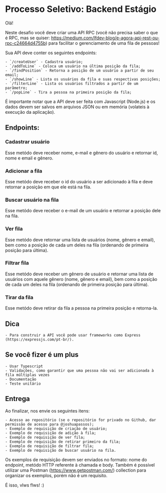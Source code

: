# Processo Seletivo: Backend Estágio

Olá!  

Neste desafio você deve criar uma API RPC (você não precisa saber o que é RPC, mas se quiser: https://medium.com/lfdev-blog/e-agora-api-rest-ou-rpc-c24664d4755b) para facilitar o gerenciamento de uma fila de pessoas!  

Sua API deve conter os seguintes endpoints:

    - `/createUser` - Cadastra usuário;
    - `/addToLine` - Coloca um usuário na última posição da fila;
    - `/findPosition` - Retorna a posição de um usuário a partir de seu email;
    - `/showLine` - Lista os usuários da fila e suas respectivas posições;
    - `/filterLine` - Lista os usuários filtrados a partir de um parâmetro;
    - `/popLine` - Tira a pessoa na primeira posição da fila;

É importante notar que a API deve ser feita com Javascript (Node.js) e os dados devem ser salvos em arquivos JSON ou em memória (volateis à execução da aplicação).

## Endpoints:
### Cadastrar usuário

Esse metódo deve receber nome, e-mail e gênero do usuário e retornar id, nome e email e gênero.

### Adicionar a fila

Esse metódo deve receber o id do usuário a ser adicionado à fila e deve retornar a posição em que ele está na fila.

### Buscar usuário na fila

Esse metódo deve receber o e-mail de um usuário e retornar a posição dele na fila.

### Ver fila

Esse metódo deve retornar uma lista de usuários (nome, gênero e email), bem como a posição de cada um deles na fila (ordenando de primeira posição para última).

### Filtrar fila

Esse metódo deve receber um gênero de usuário e retornar uma lista de usuários com aquele gênero (nome, gênero e email), bem como a posição de cada um deles na fila (ordenando de primeira posição para última).

### Tirar da fila

Esse metódo deve retirar da fila a pessoa na primeira posição e retorna-la.

## Dica  

    - Para construir a API você pode usar frameworks como Express (https://expressjs.com/pt-br/).

## Se você fizer é um plus
    
    - Usar Typescript
    - Validações, como garantir que uma pessoa não vai ser adicionada à fila múltiplas vezes
    - Documentação
    - Teste unitário


## Entrega

Ao finalizar, nos envie os seguintes itens:
    
    - Acesso ao repositório (se o repositório for privado no Github, dar permissão de acesso para @joshuapassos);
    - Exemplo de requisição de criação de usuário;
    - Exemplo de requisição de adição à fila;
    - Exemplo de requisição de ver fila;
    - Exemplo de requisição de retirar primeiro da fila;
    - Exemplo de requisição de filtrar fila;
    - Exemplo de requisição de buscar usuário na fila.

Os exemplos de requisição devem ser enviados no formato:  nome do endpoint, metódo HTTP referente à chamada e body. Também é possível utilizar uma Postman (https://www.getpostman.com/) collection para organizar os exemplos, porém não é um requisito.

É isso, vlws flws! :)